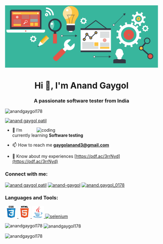 ![logo](https://github.com/AnandGaygol178/AnandGaygol178/blob/main/banner.gif)
<h1 align="center">Hi 👋, I'm Anand Gaygol</h1>
<h3 align="center">A passionate software tester from India</h3>

<p align="left"> <img src="https://komarev.com/ghpvc/?username=anandgaygol178&label=Profile%20views&color=0e75b6&style=flat" alt="anandgaygol178" /> </p>

<p align="left"> <a href="https://twitter.com/anand gaygol patil" target="blank"><img src="https://img.shields.io/twitter/follow/anand gaygol patil?logo=twitter&style=for-the-badge" alt="anand gaygol patil" /></a> </p>
<img align="right" alt="coding" width="400" src="https://cdn.dribbble.com/users/1708816/screenshots/15637256/media/f9826f0af8a49462f048262a8502035b.gif">

- 🌱 I’m currently learning **Software testing**

- 📫 How to reach me **gaygolanand3@gmail.com**

- 📄 Know about my experiences [https://pdf.ac/3rrNyd](https://pdf.ac/3rrNyd)

<h3 align="left">Connect with me:</h3>
<p align="left">
<a href="https://twitter.com/anand gaygol patil" target="blank"><img align="center" src="https://raw.githubusercontent.com/rahuldkjain/github-profile-readme-generator/master/src/images/icons/Social/twitter.svg" alt="anand gaygol patil" height="30" width="40" /></a>
<a href="https://linkedin.com/in/anand-gaygol" target="blank"><img align="center" src="https://raw.githubusercontent.com/rahuldkjain/github-profile-readme-generator/master/src/images/icons/Social/linked-in-alt.svg" alt="anand-gaygol" height="30" width="40" /></a>
<a href="https://instagram.com/anand.gaygol_0178" target="blank"><img align="center" src="https://raw.githubusercontent.com/rahuldkjain/github-profile-readme-generator/master/src/images/icons/Social/instagram.svg" alt="anand.gaygol_0178" height="30" width="40" /></a>
</p>

<h3 align="left">Languages and Tools:</h3>
<p align="left"> <a href="https://www.w3schools.com/css/" target="_blank" rel="noreferrer"> <img src="https://raw.githubusercontent.com/devicons/devicon/master/icons/css3/css3-original-wordmark.svg" alt="css3" width="40" height="40"/> </a> <a href="https://www.w3.org/html/" target="_blank" rel="noreferrer"> <img src="https://raw.githubusercontent.com/devicons/devicon/master/icons/html5/html5-original-wordmark.svg" alt="html5" width="40" height="40"/> </a> <a href="https://www.java.com" target="_blank" rel="noreferrer"> <img src="https://raw.githubusercontent.com/devicons/devicon/master/icons/java/java-original.svg" alt="java" width="40" height="40"/> </a> <a href="https://www.selenium.dev" target="_blank" rel="noreferrer"> <img src="https://raw.githubusercontent.com/detain/svg-logos/780f25886640cef088af994181646db2f6b1a3f8/svg/selenium-logo.svg" alt="selenium" width="40" height="40"/> </a> </p>

<p><img align="left" src="https://github-readme-stats.vercel.app/api/top-langs?username=anandgaygol178&show_icons=true&locale=en&layout=compact" alt="anandgaygol178" /></p>

<p>&nbsp;<img align="center" src="https://github-readme-stats.vercel.app/api?username=anandgaygol178&show_icons=true&locale=en" alt="anandgaygol178" /></p>

<p><img align="center" src="https://github-readme-streak-stats.herokuapp.com/?user=anandgaygol178&" alt="anandgaygol178" /></p
